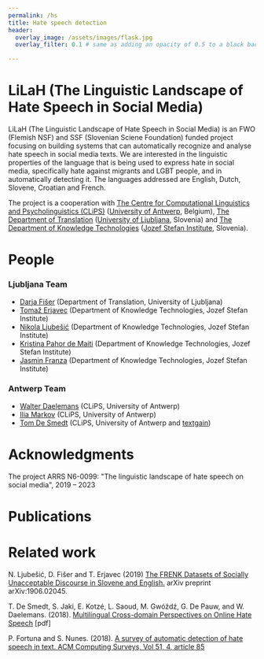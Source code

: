 ```yaml
---
permalink: /hs
title: Hate speech detection
header:
  overlay_image: /assets/images/flask.jpg
  overlay_filter: 0.1 # same as adding an opacity of 0.5 to a black background

---
```


# <a name="LiLaH (The Linguistic Landscape of Hate Speech in Social Media)"/>LiLaH (The Linguistic Landscape of Hate Speech in Social Media)

LiLaH (The Linguistic Landscape of Hate Speech in Social Media) is an FWO (Flemish NSF) and SSF (Slovenian Sciene Foundation) funded project focusing on building systems that can automatically recognize and analyse hate speech in social media texts. 
We are interested in the linguistic properties of the language that is being used to express hate in social media, specifically hate against migrants and LGBT people, and in automatically detecting it. <!-- The analysis will be on different linguistic levels and different levels of complexity. --> 
The languages addressed are English, Dutch, Slovene, Croatian and French.

The project is a cooperation with [The Centre for Computational Linguistics and Psycholinguistics (CLiPS)](https://www.uantwerpen.be/en/research-groups/clips/) ([University of Antwerp](https://www.uantwerpen.be/en/), Belgium), [The Department of Translation](https://prevajalstvo.ff.uni-lj.si/en/) ([University of Ljubljana](https://www.uni-lj.si/eng/about_university_of_ljubljana.aspx), Slovenia) and [The Department of Knowledge Technologies](https://kt.ijs.si) ([Jozef Stefan Institute](https://www.ijs.si/ijsw/JSI), Slovenia).

# <a name="People"/>People

### <a name="Ljubljana"/>Ljubljana Team

- [Darja Fišer](https://www.clarin.eu/person/darja-fi%C5%A1er) (Department of Translation, University of Ljubljana)
- [Tomaž Erjavec](http://nl.ijs.si/et/) (Department of Knowledge Technologies, Jozef Stefan Institute)
- [Nikola Ljubešić](http://nlp.ffzg.hr/people/nikola-ljubesic/) (Department of Knowledge Technologies, Jozef Stefan Institute)
- [Kristina Pahor de Maiti](https://prevajalstvo.ff.uni-lj.si/osebje/kristina-pahor-de-maiti/) (Department of Knowledge Technologies, Jozef Stefan Institute)
- [Jasmin Franza](https://prevajalstvo.ff.uni-lj.si/osebje/jasmin-franza/) (Department of Knowledge Technologies, Jozef Stefan Institute)

### <a name="Antwerp"/>Antwerp Team
- [Walter Daelemans](https://www.clips.uantwerpen.be/~walter/) (CLiPS, University of Antwerp)
- [Ilia Markov](https://ilia-markov.github.io) (CLiPS, University of Antwerp)
- [Tom De Smedt](https://www.organisms.be/) (CLiPS, University of Antwerp and [textgain](https://www.textgain.com))

# <a name="Acknowledgments"/>Acknowledgments
The project ARRS N6-0099: "The linguistic landscape of hate speech on social media", 2019 – 2023

# <a name="Publications"/>Publications

# <a name="Related"/>Related work

N. Ljubešić, D. Fišer and T. Erjavec (2019) [The FRENK Datasets of Socially Unacceptable Discourse in Slovene and English.](https://arxiv.org/pdf/1906.02045.pdf) arXiv preprint arXiv:1906.02045.

T. De Smedt, S. Jaki, E. Kotzé, L. Saoud, M. Gwóźdź, G. De Pauw, and W. Daelemans. (2018). [Multilingual Cross-domain Perspectives on Online Hate Speech](https://www.uantwerpen.be/images/uantwerpen/container2712/files/perspectives-hate.pdf) [pdf]

P. Fortuna and S. Nunes. (2018). [A survey of automatic detection of hate speech in text. ACM Computing Surveys, Vol 51, 4, article 85](https://dl.acm.org/citation.cfm?id=3232676)


